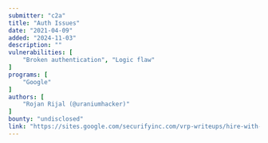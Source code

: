 ```yaml
---
submitter: "c2a"
title: "Auth Issues"
date: "2021-04-09"
added: "2024-11-03"
description: ""
vulnerabilities: [
    "Broken authentication", "Logic flaw"
]
programs: [
    "Google"
]
authors: [
    "Rojan Rijal (@uraniumhacker)"
]
bounty: "undisclosed"
link: "https://sites.google.com/securifyinc.com/vrp-writeups/hire-with-google/auth-issues"
---
```




